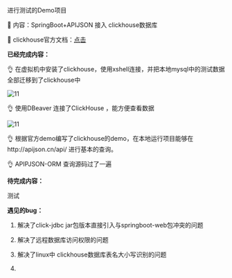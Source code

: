 进行测试的Demo项目

📝 内容：SpringBoot+APIJSON 接入 clickhouse数据库

📙 clickhouse官方文档：[点击](https://clickhouse.tech/docs/zh/sql-reference/syntax/)



**已经完成内容：**

👌 在虚拟机中安装了clickhouse，使用xshell连接，并把本地mysql中的测试数据全部迁移到了clickhouse中

![11](https://github.com/qiujunlin/APIJSONDemo/images/1.png)

👌 使用DBeaver 连接了ClickHouse ，能方便查看数据

![11](https://github.com/qiujunlin/APIJSONDemo/images/2.png)



👌 根据官方demo编写了clickhouse的demo，在本地运行项目能够在http://apijson.cn/api/  进行基本的查询。



👌  APIPJSON-ORM 查询源码过了一遍 





**待完成内容：**

测试



**遇见的bug：**

1. 解决了click-jdbc jar包版本直接引入与springboot-web包冲突的问题

2. 解决了远程数据库访问权限的问题

3. 解决了linux中 clickhouse数据库表名大小写识别的问题

4. 

   













